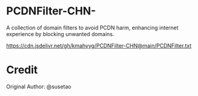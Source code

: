 # PCDNFilter-CHN-
A collection of domain filters to avoid PCDN harm, enhancing internet experience by blocking unwanted domains.

https://cdn.jsdelivr.net/gh/kmahyyg/PCDNFilter-CHN@main/PCDNFilter.txt

# Credit

Original Author: @susetao 
